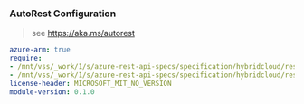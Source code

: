 ### AutoRest Configuration

> see https://aka.ms/autorest

``` yaml
azure-arm: true
require:
- /mnt/vss/_work/1/s/azure-rest-api-specs/specification/hybridcloud/resource-manager/readme.md
- /mnt/vss/_work/1/s/azure-rest-api-specs/specification/hybridcloud/resource-manager/readme.go.md
license-header: MICROSOFT_MIT_NO_VERSION
module-version: 0.1.0

```